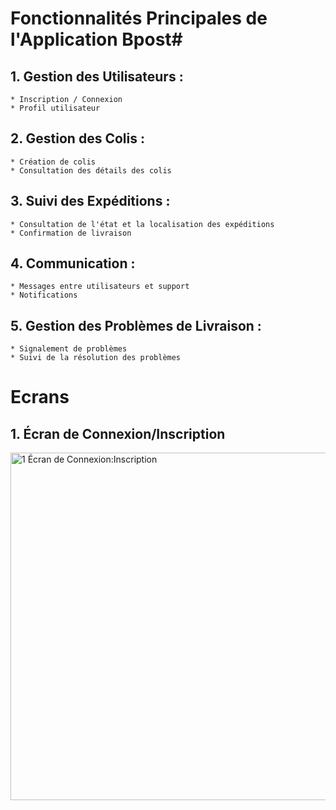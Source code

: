 # Fonctionnalités Principales de l'Application Bpost#
## 1. Gestion des Utilisateurs : ##
    * Inscription / Connexion 
    * Profil utilisateur
    
## 2. Gestion des Colis : ##     
    * Création de colis
    * Consultation des détails des colis
    
## 3. Suivi des Expéditions : ##
    * Consultation de l'état et la localisation des expéditions
    * Confirmation de livraison
    
## 4. Communication : ## 
    * Messages entre utilisateurs et support
    * Notifications
    
## 5. Gestion des Problèmes de Livraison : ## 
    * Signalement de problèmes
    * Suivi de la résolution des problèmes

# Ecrans #
## 1. Écran de Connexion/Inscription ##

<img width="556" alt="1  Écran de Connexion:Inscription" src="https://github.com/melamri494/mybpost/assets/120380659/7d66fdfc-e139-4b89-b22b-87bef2d5d542">
